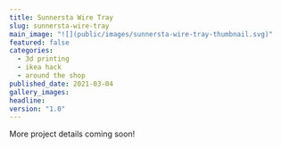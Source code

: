 ```yaml
---
title: Sunnersta Wire Tray
slug: sunnersta-wire-tray
main_image: "![](public/images/sunnersta-wire-tray-thumbnail.svg)"
featured: false
categories:
  - 3d printing
  - ikea hack
  - around the shop
published_date: 2021-03-04
gallery_images: 
headline: 
version: "1.0"
---
```


More project details coming soon!